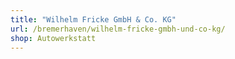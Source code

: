 ```yaml
---
title: "Wilhelm Fricke GmbH & Co. KG"
url: /bremerhaven/wilhelm-fricke-gmbh-und-co-kg/
shop: Autowerkstatt
---
```

